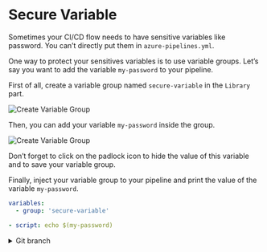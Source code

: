 # Secure Variable

Sometimes your CI/CD flow needs to have sensitive variables like password. You can’t directly put them in `azure-pipelines.yml`. 

One way to protect your sensitives variables is to use variable groups. Let’s say you want to add the variable `my-password` to your pipeline.

First of all, create a variable group named `secure-variable` in the `Library` part.

![Create Variable Group](2020-04-20_11-40.png)

Then, you can add your variable `my-password` inside the group.

![Create Variable Group](2020-04-20_11-42.png)

Don’t forget to click on the padlock icon to hide the value of this variable and to save your variable group.

Finally, inject your variable group to your pipeline and print the value of the variable `my-password`.

```yaml
variables:
  - group: 'secure-variable'
```

```yaml
- script: echo $(my-password)
```

<details>
<summary>Git branch</summary>

`secure-variable`

</details>